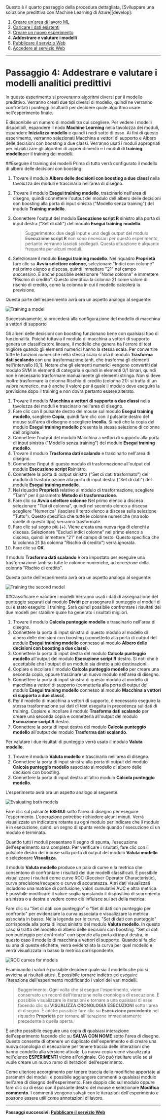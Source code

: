 ﻿<properties 
	pageTitle="Passaggio 4: Addestrare e valutare i modelli analitici predittivi | Azure" 
	description="Passaggio 4 della procedura dettagliata della soluzione: Addestrare, classificare e valutare più modelli in Azure Machine Learning Studio" 
	services="machine-learning" 
	documentationCenter="" 
	authors="garyericson" 
	manager="paulettm" 
	editor="cgronlun"/>

<tags 
	ms.service="machine-learning" 
	ms.workload="data-services" 
	ms.tgt_pltfrm="na" 
	ms.devlang="na" 
	ms.topic="article" 
	ms.date="01/29/2015" 
	ms.author="garye"/>


Questo è il quarto passaggio della procedura dettagliata, [Sviluppare una soluzione predittiva con Machine Learning di Azure][develop]:

[sviluppare]: ../machine-learning-walkthrough-develop-predictive-solution/

1.	[Creare un'area di lavoro ML][create-workspace]
2.	[Caricare i dati esistenti][upload-data]
3.	[Creare un nuovo esperimento][create-new]
4.	**Addestrare e valutare i modelli**
5.	[Pubblicare il servizio Web][publish]
6.	[Accedere al servizio Web][access-ws]

[create-workspace]: ../machine-learning-walkthrough-1-create-ml-workspace/
[upload-data]: ../machine-learning-walkthrough-2-upload-data/
[create-new]: ../machine-learning-walkthrough-3-create-new-experiment/
[train-models]: ../machine-learning-walkthrough-4-train-and-evaluate-models/
[publish]: ../machine-learning-walkthrough-5-publish-web-service/
[access-ws]: ../machine-learning-walkthrough-6-access-web-service/

----------

# Passaggio 4: Addestrare e valutare i modelli analitici predittivi


In questo esperimento si proveranno algoritmi diversi per il modello predittivo. Verranno creati due tipi diversi di modello, quindi ne verranno confrontati i punteggi risultanti per decidere quale algoritmo usare nell'esperimento finale.  

È disponibile un numero di modelli tra cui scegliere. Per vedere i modelli disponibili, espandere il nodo **Machine Learning** nella tavolozza dei moduli, espandere **Inizializza modello** e quindi i nodi sotto di esso. Ai fini di questo esperimento, verranno selezionati Macchina a vettori di supporto e Albero delle decisioni con boosting a due classi. Verranno usati i moduli appropriati per inizializzare gli algoritmi di apprendimento e i moduli di **training modello**per il training dei modelli.   

##Eseguire il training dei modelli
Prima di tutto verrà configurato il modello di albero delle decisioni con boosting:  

1.	Trovare il modulo **Albero delle decisioni con boosting a due classi** nella tavolozza dei moduli e trascinarlo nell'area di disegno.
2.	Trovare il modulo **Esegui training modello**, trascinarlo nell'area di disegno, quindi connettere l'output del modulo dell'albero delle decisioni con boosting alla porta di input sinistra ("Modello senza training") del modulo **Training modello**.
3.	Connettere l'output del modulo **Esecuzione script R** sinistro alla porta di input destra ("Set di dati") del modulo **Esegui training modello**.

	>Suggerimento: due degli input e uno degli output del modulo **Esecuzione script R** non sono necessari per questo esperimento, pertanto verranno lasciati scollegati. Questa situazione è alquanto frequente per alcuni moduli.


4.	Selezionare il modulo **Esegui training modello**. Nel riquadro **Proprietà** fare clic su **Avvia selettore colonne**, selezionare "Indici con colonne" nel primo elenco a discesa, quindi immettere "21" nel campo successivo. È anche possibile selezionare "Nome colonna" e immettere "Rischio di credito". Questo identifica la colonna 21 come valore di rischio di credito, come la colonna in cui il modello calcolerà la previsione.


Questa parte dell'esperimento avrà ora un aspetto analogo al seguente:  

![Training a model][1]
 
Successivamente, si procederà alla configurazione del modello di macchina a vettori di supporto  

Gli alberi delle decisioni con boosting funzionano bene con qualsiasi tipo di funzionalità. Poiché tuttavia il modulo di macchina a vettori di supporto genera un classificatore lineare, il modello che genera ha l'errore di test migliore quando gli elementi numerici hanno la stessa scala. Per convertire tutte le funzioni numeriche nella stessa scala si usa il modulo **Trasforma dati scalando** con una trasformazione tanh, che trasforma gli elementi nell'intervallo [0,1]. Notare che gli elementi numerici vengono convertiti dal modulo SVM in elementi di categoria e quindi in elementi 0/1 binari, quindi non è necessario trasformare manualmente gli elementi stringa. Non si deve inoltre trasformare la colonna Rischio di credito (colonna 21): si tratta di un valore numerico, ma è anche il valore per il quale il modulo deve eseguire la previsione dopo il training e non dovrà pertanto essere alterato.  

1.	Trovare il modulo **Macchina a vettori di supporto a due classi** nella tavolozza dei moduli e trascinarlo nell'area di disegno.
2.	Fare clic con il pulsante destro del mouse sul modulo **Esegui training modello**, scegliere **Copia**, quindi fare clic con il pulsante destro del mouse sull'area di disegno e scegliere **Incolla**. Si noti che la copia del modulo **Esegui training modello** presenta la stessa selezione di colonne dell'originale.
3.	Connettere l'output del modulo Macchina a vettori di supporto alla porta di input sinistra ("Modello senza training") del modulo **Esegui training modello**.
4.	Trovare il modulo **Trasforma dati scalando** e trascinarlo nell'area di disegno.
5.	Connettere l'input di questo modulo di trasformazione all'output del modulo **Esecuzione script R**sinistro.
6.	Connettere la porta di output sinistra ("Set di dati trasformato") del modulo di trasformazione alla porta di input destra ("Set di dati") del modulo **Esegui training modello**.
7.	Nel riquadro **Proprietà** relativo al modulo di trasformazione, scegliere "Tanh" per il parametro **Metodo di trasformazione**.
8.	Fare clic su **Avvia selettore colonne** Nel primo elenco a discesa selezionare "Tipi di colonna", quindi nel secondo elenco a discesa scegliere "Numerica" (lasciare il terzo elenco a discesa sulla selezione "Tutto"). Questo specifica che tutte le colonne numeriche (ma solo quelle di questo tipo) verranno trasformate.
9.	Fare clic sul segno più (+). Viene creata una nuova riga di elenchi a discesa. Selezionare "Escludi indici colonne" nel primo elenco a discesa, quindi immettere "21" nel campo di testo. Questo specifica che la colonna 21 (la colonna "Rischio di credito") verrà ignorata.
10.	Fare clic su **OK**.  


Il modulo **Trasforma dati scalando** è ora impostato per eseguire una trasformazione tanh su tutte le colonne numeriche, ad eccezione della colonna "Rischio di credito".  

Questa parte dell'esperimento avrà ora un aspetto analogo al seguente:  

![Training the second model][2]  

##Classificare e valutare i modelli
Verranno usati i dati di assegnazione del punteggio separati dal modulo **Dividi** per assegnare il punteggio ai moduli di cui è stato eseguito il training. Sarà quindi possibile confrontare i risultati dei due modelli per stabilire quale ha generato i risultati migliori.  

1.	Trovare il modulo **Calcola punteggio modello** e trascinarlo nell'area di disegno.
2.	 Connettere la porta di input sinistra di questo modulo al modello di albero delle decisioni con boosting (connetterlo alla porta di output del modulo **Esegui training modello** connesso al modulo **Albero delle decisioni con boosting a due classi**).
3.	Connettere la porta di input destra del modulo **Calcola punteggio modello** all'output del modulo **Esecuzione script R** destro. Si noti che è accettabile che l'output di un modulo sia diretto a più destinazioni.
4.	Copiare e incollare il modulo **Calcola punteggio modello** per creare una seconda copia, oppure trascinare un nuovo modulo nell'area di disegno.
5.	Connettere la porta di input sinistra di questo modulo al modello di macchina a vettori di supporto (connetterla alla porta di output del modulo **Esegui training modello** connesso al modulo **Macchina a vettori di supporto a due classi**).
6.	Per il modello di macchina a vettori di supporto, è necessario eseguire la stessa trasformazione sui dati di test eseguita in precedenza sui dati di training. Copiare e incollare il modulo **Trasforma dati scalando** per creare una seconda copia e connetterla all'output del modulo **Esecuzione script R** destro.
7.	Connettere la porta di input destra del modulo **Calcola punteggio modello** all'output del modulo **Trasforma dati scalando**.  

Per valutare i due risultati di punteggio verrà usato il modulo **Valuta modello**.  

1.	Trovare il modulo **Valuta modello** e trascinarlo nell'area di disegno.
2.	Connettere la porta di input sinistra alla porta di output del modulo **Calcola punteggio modello** associato al modello di albero delle decisioni con boosting.
3.	Connettere la porta di input destra all'altro modulo **Calcola punteggio modello**.  

L'esperimento avrà ora un aspetto analogo al seguente:  

![Evaluating both models][3]
 
Fare clic sul pulsante **ESEGUI** sotto l'area di disegno per eseguire l'esperimento. L'operazione potrebbe richiedere alcuni minuti. Verrà visualizzato un indicatore rotante su ogni modulo per indicare che il modulo è in esecuzione, quindi un segno di spunta verde quando l'esecuzione di un modulo è terminata.   

Quando tutti i moduli presentano il segno di spunta, l'esecuzione dell'esperimento sarà completa. Per verificare i risultati, fare clic con il pulsante destro del mouse sulla porta di output del modulo **Valuta modello** e selezionare **Visualizza**.  

Il modulo **Valuta modello** produce un paio di curve e la metrica che consentono di confrontare i risultati dei due modelli classificati. È possibile visualizzare i risultati come curve ROC (Receiver Operator Characteristic), curve precisione/recupero o curve di accuratezza. Altri dati visualizzati includono una matrice di confusione, valori cumulativi AUC e altra metrica. È possibile modificare il valore soglia spostando il dispositivo di scorrimento a sinistra o a destra e vedere come ciò influisce sul set della metrica.  

Fare clic su "Set di dati con punteggio" o "Set di dati con punteggio per confronto" per evidenziare la curva associata e visualizzare la metrica associata in basso. Nella legenda per le curve, "Set di dati con punteggio" corrisponde alla porta di input sinistra del modulo **Valuta modello**. In questo caso si tratta del modello di albero delle decisioni con boosting. "Set di dati con punteggio per confronto" corrisponde alla porta di input destra, in questo caso il modello di macchina a vettori di supporto. Quando si fa clic su una di queste etichette, verrà evidenziata la curva per quel modello e verrà visualizzata in basso la metrica corrispondente.  

![ROC curves for models][4]
 
Esaminando i valori è possibile decidere quale sia il modello che più si avvicina ai risultati attesi. È possibile tornare indietro ed eseguire l'iterazione dell'esperimento modificando i valori dei vari modelli.  

>Suggerimento: Ogni volta che si esegue l'esperimento, viene conservato un record dell'iterazione nella cronologia di esecuzione. È possibile visualizzare le iterazioni e tornare a una qualsiasi di esse facendo clic su **VISUALIZZA CRONOLOGIA ESECUZIONI** sotto l'area di disegno. È anche possibile fare clic su **Esecuzione precedente** nel riquadro **Proprietà** per tornare all'iterazione immediatamente precedente a quella aperta.  

È anche possibile eseguire una copia di qualsiasi interazione dell'esperimento facendo clic su **SALVA CON NOME** sotto l'area di disegno. Questo consente di ottenere un duplicato dell'esperimento e di creare una nuova cronologia di esecuzione per tenere traccia delle interazioni che hanno condotto alla versione attuale. La nuova copia viene visualizzata nell'elenco **ESPERIMENTI** vicino all'originale. Ciò può risultare utile se si vuole creare un nuovo ramo di iterazioni dell'esperimento.  

Come ulteriore accorgimento per tenere traccia delle modifiche apportate ai parametri dei moduli, è possibile aggiungere commenti a qualsiasi modulo nell'area di disegno dell'esperimento. Fare doppio clic sul modulo oppure fare clic su di esso con il pulsante destro del mouse e selezionare **Modifica commento**. I commenti vengono salvati con le iterazioni dell'esperimento e possono essere utili come annotazioni di lavoro.


----------

**Passaggi successivi: [Pubblicare il servizio Web][publish]**

[1]: ./media/machine-learning-walkthrough-4-train-and-evaluate-models/train1.png
[2]: ./media/machine-learning-walkthrough-4-train-and-evaluate-models/train2.png
[3]: ./media/machine-learning-walkthrough-4-train-and-evaluate-models/train3.png
[4]: ./media/machine-learning-walkthrough-4-train-and-evaluate-models/train4.png

<!--HONumber=46--> 

<!--HONumber=46--> 
